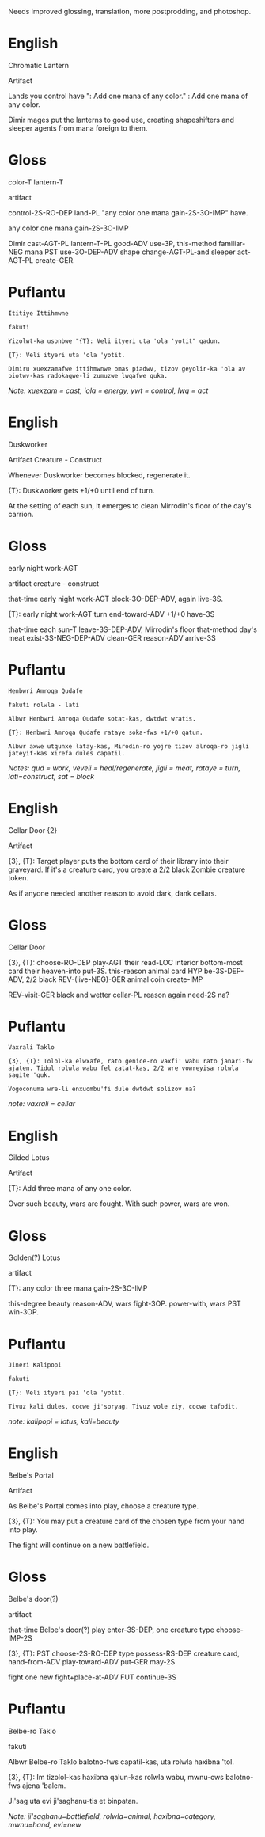 Needs improved glossing, translation, more postprodding, and photoshop.

# English

Chromatic Lantern

Artifact

Lands you control have ": Add one mana of any color." : Add one mana of any color.

Dimir mages put the lanterns to good use, creating shapeshifters and sleeper agents from mana foreign to them.


# Gloss

color-T lantern-T

artifact

control-2S-RO-DEP land-PL "any color one mana gain-2S-3O-IMP" have. 

any color one mana gain-2S-3O-IMP

Dimir cast-AGT-PL lantern-T-PL good-ADV use-3P, this-method familiar-NEG mana PST use-3O-DEP-ADV shape change-AGT-PL-and sleeper act-AGT-PL create-GER.


# Puflantu

```
Ititiye Ittihmwne

fakuti

Yizolwt-ka usonbwe "{T}: Veli ityeri uta 'ola 'yotit" qadun.

{T}: Veli ityeri uta 'ola 'yotit.

Dimiru xuexzamafwe ittihmwnwe omas piadwv, tizov geyolir-ka 'ola av piotwv-kas radokaqwe-li zumuzwe lwqafwe quka.
```

_Note: xuexzam = cast, 'ola  = energy, ywt = control, lwq = act_

# English

Duskworker

Artifact Creature - Construct

Whenever Duskworker becomes blocked, regenerate it.

{T}: Duskworker gets +1/+0 until end of turn.

At the setting of each sun, it emerges to clean Mirrodin's floor of the day's carrion.

# Gloss

early night work-AGT

artifact creature - construct

that-time early night work-AGT block-3O-DEP-ADV, again live-3S.

{T}: early night work-AGT turn end-toward-ADV +1/+0 have-3S

that-time each sun-T leave-3S-DEP-ADV, Mirrodin's floor that-method day's meat exist-3S-NEG-DEP-ADV clean-GER reason-ADV arrive-3S

# Puflantu
```
Henbwri Amroqa Qudafe

fakuti rolwla - lati

Albwr Henbwri Amroqa Qudafe sotat-kas, dwtdwt wratis.

{T}: Henbwri Amroqa Qudafe rataye soka-fws +1/+0 qatun.
                           
Albwr axwe utqunxe latay-kas, Mirodin-ro yojre tizov alroqa-ro jigli jateyif-kas xirefa dules capatil.
```
_Notes: qud = work, veveli = heal/regenerate, jigli = meat, rataye = turn, lati=construct, sat = block_

# English

Cellar Door {2}

Artifact

{3}, {T}: Target player puts the bottom card of their library into their graveyard. If it's a creature card, you create a 2/2 black Zombie creature token.

As if anyone needed another reason to avoid dark, dank cellars.

# Gloss

Cellar Door

{3}, {T}: choose-RO-DEP play-AGT their read-LOC interior bottom-most card their heaven-into put-3S. this-reason animal card HYP be-3S-DEP-ADV, 2/2 black REV-(live-NEG)-GER animal coin create-IMP

REV-visit-GER black and wetter cellar-PL reason again need-2S na?

# Puflantu

```
Vaxrali Taklo

{3}, {T}: Tolol-ka elwxafe, rato genice-ro vaxfi' wabu rato janari-fw ajaten. Tidul rolwla wabu fel zatat-kas, 2/2 wre vowreyisa rolwla sagite 'quk.

Vogoconuma wre-li enxuombu'fi dule dwtdwt solizov na?
```

_note: vaxrali = cellar_ 

# English

Gilded Lotus

Artifact

{T}: Add three mana of any one color.

Over such beauty, wars are fought. With such power, wars are won.


# Gloss

Golden(?) Lotus

artifact

{T}: any color three mana gain-2S-3O-IMP

this-degree beauty reason-ADV, wars fight-3OP. power-with, wars PST win-3OP.

# Puflantu

```
Jineri Kalipopi

fakuti

{T}: Veli ityeri pai 'ola 'yotit.

Tivuz kali dules, cocwe ji'soryag. Tivuz vole ziy, cocwe tafodit.
```
_note: kalipopi = lotus, kali=beauty_


# English

Belbe's Portal

Artifact

As Belbe's Portal comes into play, choose a creature type.

{3}, {T}: You may put a creature card of the chosen type from your hand into play.

The fight will continue on a new battlefield.

# Gloss

Belbe's door(?)

artifact

that-time Belbe's door(?) play enter-3S-DEP, one creature type choose-IMP-2S

{3}, {T}: PST choose-2S-RO-DEP type possess-RS-DEP creature card, hand-from-ADV play-toward-ADV put-GER may-2S

fight one new fight+place-at-ADV FUT continue-3S

# Puflantu

Belbe-ro Taklo

fakuti

Albwr Belbe-ro Taklo balotno-fws capatil-kas, uta rolwla haxibna 'tol.

{3}, {T}: Im tizolol-kas haxibna qalun-kas rolwla wabu, mwnu-cws balotno-fws ajena 'balem.

Ji'sag uta evi ji'saghanu-tis et binpatan.

_Note: ji'saghanu=battlefield, rolwla=animal, haxibna=category, mwnu=hand, evi=new_

